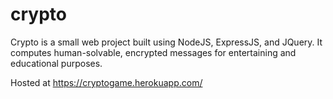 crypto
======

Crypto is a small web project built using NodeJS, ExpressJS, and JQuery.
It computes human-solvable, encrypted messages for entertaining and educational purposes.

Hosted at https://cryptogame.herokuapp.com/
